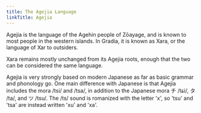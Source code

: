 ```yaml
---
title: The Agejia Language
linkTitle: Agejia
---
```


Agejia is the language of the Agehin people of Zōayage, and is known to most
people in the western islands. In Gradia, it is known as Xara, or the language
of Xar to outsiders.

<!--more-->

Xara remains mostly unchanged from its Agejia roots, enough that the two can be
considered the same language.

Agejia is very strongly based on modern Japanese as far as basic grammar and
phonology go. One main difference with Japanese is that Agejia includes the mora
/tsi/ and /tsa/, in addition to the Japanese mora チ /tɕi/, タ /ta/, and ツ /tsu/.
The /ts/ sound is romanized with the letter 'x', so 'tsu' and 'tsa' are instead
written 'xu' and 'xa'.